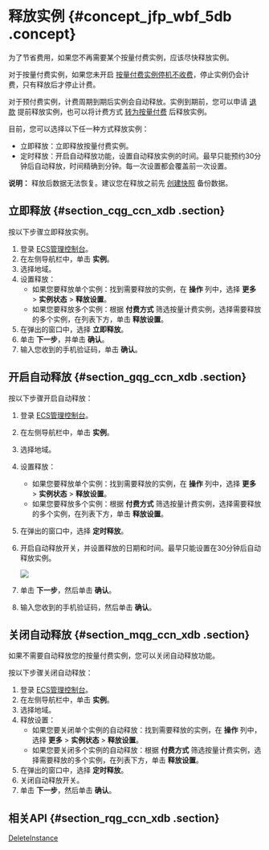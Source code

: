 # 释放实例 {#concept_jfp_wbf_5db .concept}

为了节省费用，如果您不再需要某个按量付费实例，应该尽快释放实例。

对于按量付费实例，如果您未开启 [按量付费实例停机不收费](../../../../cn.zh-CN/产品定价/按量付费实例停机不收费.md#)，停止实例仍会计费，只有释放后才停止计费。

对于预付费实例，计费周期到期后实例会自动释放。实例到期前，您可以申请 [退款](https://help.aliyun.com/document_detail/37096.html) 提前释放实例，也可以将计费方式 [转为按量付费](../../../../cn.zh-CN/产品定价/预付费转按量付费.md#) 后释放实例。

目前，您可以选择以下任一种方式释放实例：

-   立即释放：立即释放按量付费实例。
-   定时释放：开启自动释放功能，设置自动释放实例的时间。最早只能预约30分钟后自动释放，时间精确到分钟。每一次设置都会覆盖前一次设置。

**说明：** 释放后数据无法恢复。建议您在释放之前先 [创建快照](cn.zh-CN/用户指南/快照/创建快照.md#) 备份数据。

## 立即释放 {#section_cqg_ccn_xdb .section}

按以下步骤立即释放实例。

1.  登录 [ECS管理控制台](https://ecs.console.aliyun.com/?spm=a2c4g.11186623.2.9.FNEORG#/home)。
2.  在左侧导航栏中，单击 **实例**。
3.  选择地域。
4.  设置释放：
    -   如果您要释放单个实例：找到需要释放的实例，在 **操作** 列中，选择 **更多** \> **实例状态** \> **释放设置**。
    -   如果您要释放多个实例：根据 **付费方式** 筛选按量计费实例，选择需要释放的多个实例，在列表下方，单击 **释放设置**。
5.  在弹出的窗口中，选择 **立即释放**。
6.  单击 **下一步**，并单击 **确认**。
7.  输入您收到的手机验证码，单击 **确认**。

## 开启自动释放 {#section_gqg_ccn_xdb .section}

按以下步骤开启自动释放：

1.  登录 [ECS管理控制台](https://ecs.console.aliyun.com/?spm=a2c4g.11186623.2.9.FNEORG#/home)。
2.  在左侧导航栏中，单击 **实例**。
3.  选择地域。
4.  设置释放：
    -   如果您要释放单个实例：找到需要释放的实例，在 **操作** 列中，选择 **更多** \> **实例状态** \> **释放设置**。
    -   如果您要释放多个实例：根据 **付费方式** 筛选按量计费实例，选择需要释放的多个实例，在列表下方，单击 **释放设置**。
5.  在弹出的窗口中，选择 **定时释放**。
6.  开启自动释放开关，并设置释放的日期和时间。最早只能设置在30分钟后自动释放实例。

    ![](http://static-aliyun-doc.oss-cn-hangzhou.aliyuncs.com/assets/img/9651/15433994595454_zh-CN.png)

7.  单击 **下一步**，然后单击 **确认**。
8.  输入您收到的手机验证码，然后单击 **确认**。

## 关闭自动释放 {#section_mqg_ccn_xdb .section}

如果不需要自动释放您的按量付费实例，您可以关闭自动释放功能。

按以下步骤关闭自动释放：

1.  登录 [ECS管理控制台](https://ecs.console.aliyun.com/?spm=a2c4g.11186623.2.9.FNEORG#/home)。
2.  在左侧导航栏中，单击 **实例**。
3.  选择地域。
4.  释放设置：
    -   如果您要关闭单个实例的自动释放：找到需要释放的实例，在 **操作** 列中，选择 **更多** \> **实例状态** \> **释放设置**。
    -   如果您要关闭多个实例的自动释放：根据 **付费方式** 筛选按量计费实例，选择需要释放的多个实例，在列表下方，单击 **释放设置**。
5.  在弹出的窗口中，选择 **定时释放**。
6.  关闭自动释放开关。
7.  单击 **下一步**，然后单击 **确认**。

## 相关API {#section_rqg_ccn_xdb .section}

[DeleteInstance](../../../../cn.zh-CN/API参考/实例/DeleteInstance.md#)


